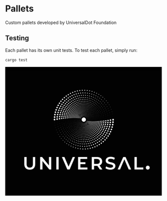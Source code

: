 # Pallets
Custom pallets developed by UniversalDot Foundation

## Testing
Each pallet has its own unit tests. To test each pallet, simply run: 

```bash
cargo test
```


![Logo](https://github.com/UniversalDot/documents/blob/master/logo/rsz_jpg-02.jpg)
